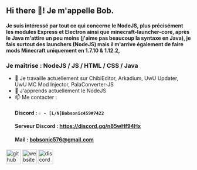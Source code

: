 ## Hi there 👋! Je m'appelle Bob.

#### Je suis intéressé par tout ce qui concerne le NodeJS, plus précisément les modules Express et Electron ainsi que minecraft-launcher-core, après le Java m'attire un peu moins (j'aime pas beaucoup la syntaxe en Java), je fais surtout des launchers (NodeJS) mais il m'arrive également de faire mods Minecraft uniquement en 1.7.10 & 1.12.2,

### Je maîtrise : NodeJS / JS / HTML / CSS / Java

- 🔭 Je travaille actuellement sur ChibiEditor, Arkadium, UwU Updater, UwU MC Mod Injector, PalaConverter-JS 
- 🌱 J'apprends actuellement le NodeJS 
- 📫 Me contacter :
  #### Discord : ``♧ - [L/N]Bobsonic459#7422``
  #### Serveur Discord : https://discord.gg/n85wHf94Hx
  #### Mail : bobsonic576@gmail.com

[<img src='https://cdn.jsdelivr.net/npm/simple-icons@3.0.1/icons/github.svg' alt='github' height='40'>](https://github.com/BOBsonic459)  [<img src='https://cdn.jsdelivr.net/npm/simple-icons@3.0.1/icons/icloud.svg' alt='website' height='40'>](https://bobsonic.com)   [<img src='https://cdn.jsdelivr.net/npm/simple-icons@3.0.1/icons/discord.svg' alt='discord server' height='40'>](https://discord.gg/n85wHf94Hx) 
